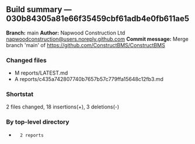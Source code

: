 ## Build summary — 030b84305a81e66f35459cbf61adb4e0fb611ae5

**Branch:** main **Author:** Napwood Construction Ltd <napwoodconstruction@users.noreply.github.com>
**Commit message:** Merge branch 'main' of https://github.com/ConstructBMS/ConstructBMS

### Changed files

- M reports/LATEST.md
- A reports/c435a742807740b7657b57c779ffa15648c12fb3.md

### Shortstat

2 files changed, 18 insertions(+), 3 deletions(-)

### By top-level directory

-       2 reports
